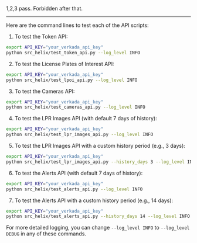 1,2,3 pass. Forbidden after that.

---

Here are the command lines to test each of the API scripts:

1. To test the Token API:
```bash
export API_KEY="your_verkada_api_key"
python src_helix/test_token_api.py --log_level INFO
```

2. To test the License Plates of Interest API:
```bash
export API_KEY="your_verkada_api_key"
python src_helix/test_lpoi_api.py --log_level INFO
```

3. To test the Cameras API:
```bash
export API_KEY="your_verkada_api_key"
python src_helix/test_cameras_api.py --log_level INFO
```

4. To test the LPR Images API (with default 7 days of history):
```bash
export API_KEY="your_verkada_api_key"
python src_helix/test_lpr_images_api.py --log_level INFO
```

5. To test the LPR Images API with a custom history period (e.g., 3 days):
```bash
export API_KEY="your_verkada_api_key"
python src_helix/test_lpr_images_api.py --history_days 3 --log_level INFO
```

6. To test the Alerts API (with default 7 days of history):
```bash
export API_KEY="your_verkada_api_key"
python src_helix/test_alerts_api.py --log_level INFO
```

7. To test the Alerts API with a custom history period (e.g., 14 days):
```bash
export API_KEY="your_verkada_api_key"
python src_helix/test_alerts_api.py --history_days 14 --log_level INFO
```

For more detailed logging, you can change `--log_level INFO` to `--log_level DEBUG` in any of these commands.